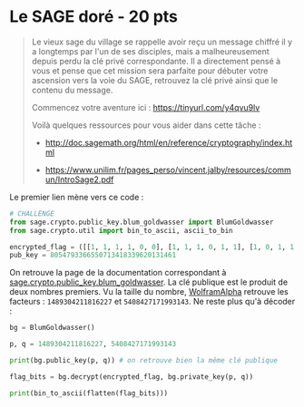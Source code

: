 # Le SAGE doré - 20 pts

> Le vieux sage du village se rappelle avoir reçu un message  chiffré il y a longtemps par l'un de ses disciples, mais a  malheureusement depuis perdu la clé privé correspondante. Il a directement pensé à vous et pense que cet mission sera parfaite  pour débuter votre ascension vers la voie du SAGE, retrouvez la clé  privé ainsi que le contenu du message.
>
> Commencez votre aventure ici : https://tinyurl.com/y4qvu9lv
>
> Voilà quelques ressources pour vous aider dans cette tâche :
>
> - http://doc.sagemath.org/html/en/reference/cryptography/index.html
>
> - https://www.unilim.fr/pages_perso/vincent.jalby/resources/commun/IntroSage2.pdf

Le premier lien mène vers ce code :

```python
# CHALLENGE
from sage.crypto.public_key.blum_goldwasser import BlumGoldwasser
from sage.crypto.util import bin_to_ascii, ascii_to_bin

encrypted_flag = ([[1, 1, 1, 1, 0, 0], [1, 1, 1, 0, 1, 1], [1, 0, 1, 1, 1, 0], [0, 1, 1, 1, 0, 1], [0, 0, 0, 1, 1, 1], [0, 1, 0, 1, 1, 0], [0, 1, 1, 1, 1, 1], [0, 0, 0, 0, 0, 0], [1, 1, 0, 0, 1, 0], [0, 1, 1, 1, 1, 1], [1, 0, 1, 0, 0, 0], [0, 1, 1, 0, 0, 0], [0, 0, 0, 0, 0, 0], [0, 0, 1, 1, 1, 1], [1, 0, 0, 1, 0, 1], [1, 1, 1, 1, 0, 0], [0, 1, 1, 0, 0, 1], [1, 1, 0, 1, 0, 1], [0, 0, 1, 0, 0, 1], [1, 0, 0, 1, 0, 1]], 6049402465830679674781261764183)
pub_key = 8054793366550713418339620131461
```

On retrouve la page de la documentation correspondant à [sage.crypto.public_key.blum_goldwasser](https://doc.sagemath.org/html/en/reference/cryptography/sage/crypto/public_key/blum_goldwasser.html#module-sage.crypto.public_key.blum_goldwasser). La clé publique est le produit de deux nombres premiers. Vu la taille du nombre, [WolframAlpha](https://www.wolframalpha.com/input/?i=factorize+8054793366550713418339620131461) retrouve les facteurs : `1489304211816227` et `5408427171993143`. Ne reste plus qu'à décoder :

```python
bg = BlumGoldwasser()

p, q = 1489304211816227, 5408427171993143

print(bg.public_key(p, q)) # on retrouve bien la même clé publique

flag_bits = bg.decrypt(encrypted_flag, bg.private_key(p, q))

print(bin_to_ascii(flatten(flag_bits)))
```
